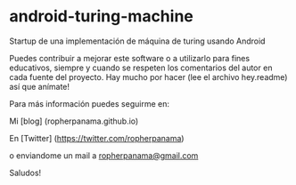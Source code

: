 # android-turing-machine
Startup de una implementación de máquina de turing usando Android

Puedes contribuir a mejorar este software o a utilizarlo para fines educativos, siempre y cuando se respeten los comentarios del autor en cada fuente del proyecto. Hay mucho por hacer (lee el archivo hey.readme) así que anímate!

Para más información puedes seguirme en:

Mi [blog] (ropherpanama.github.io)

En [Twitter] (https://twitter.com/ropherpanama) 

o enviandome un mail a ropherpanama@gmail.com

Saludos!
